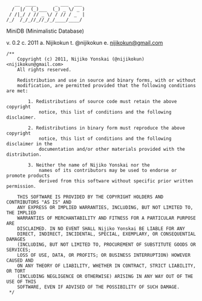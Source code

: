       __  ____       _ ___  ___ 
      /  |/  (_)___  (_) _ \/ _ )
     / /|_/ / // _ \/ / // / _  |
    /_/  /_/_//_//_/_/____/____/ 

MiniDB (Minimalistic Database)

v. 0.2
c. 2011
a. Nijikokun 
t. @nijikokun 
e. nijikokun@gmail.com

    /**
        Copyright (c) 2011, Nijiko Yonskai (@nijikokun) <nijikokun@gmail.com>
        All rights reserved.

        Redistribution and use in source and binary forms, with or without
        modification, are permitted provided that the following conditions are met:

            1. Redistributions of source code must retain the above copyright
                notice, this list of conditions and the following disclaimer.

            2. Redistributions in binary form must reproduce the above copyright
                notice, this list of conditions and the following disclaimer in the
                documentation and/or other materials provided with the distribution.

            3. Neither the name of Nijiko Yonskai nor the
                names of its contributors may be used to endorse or promote products
                derived from this software without specific prior written permission.

        THIS SOFTWARE IS PROVIDED BY THE COPYRIGHT HOLDERS AND CONTRIBUTORS "AS IS" AND
        ANY EXPRESS OR IMPLIED WARRANTIES, INCLUDING, BUT NOT LIMITED TO, THE IMPLIED
        WARRANTIES OF MERCHANTABILITY AND FITNESS FOR A PARTICULAR PURPOSE ARE
        DISCLAIMED. IN NO EVENT SHALL Nijiko Yonskai BE LIABLE FOR ANY
        DIRECT, INDIRECT, INCIDENTAL, SPECIAL, EXEMPLARY, OR CONSEQUENTIAL DAMAGES
        (INCLUDING, BUT NOT LIMITED TO, PROCUREMENT OF SUBSTITUTE GOODS OR SERVICES;
        LOSS OF USE, DATA, OR PROFITS; OR BUSINESS INTERRUPTION) HOWEVER CAUSED AND
        ON ANY THEORY OF LIABILITY, WHETHER IN CONTRACT, STRICT LIABILITY, OR TORT
        (INCLUDING NEGLIGENCE OR OTHERWISE) ARISING IN ANY WAY OUT OF THE USE OF THIS
        SOFTWARE, EVEN IF ADVISED OF THE POSSIBILITY OF SUCH DAMAGE.
     */